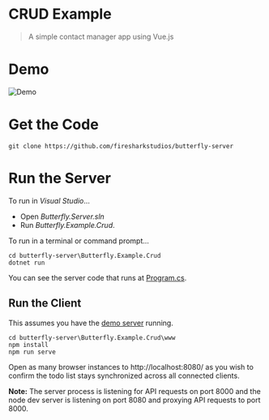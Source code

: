 # CRUD Example

> A simple contact manager app using Vue.js

# Demo

![Demo](https://raw.githubusercontent.com/firesharkstudios/butterfly-server/master/img/contact-demo.gif) 

# Get the Code

```
git clone https://github.com/firesharkstudios/butterfly-server
```

# Run the Server

To run in *Visual Studio*...
- Open *Butterfly.Server.sln*
- Run *Butterfly.Example.Crud*.

To run in a terminal or command prompt...
```
cd butterfly-server\Butterfly.Example.Crud
dotnet run
```

You can see the server code that runs at [Program.cs](https://github.com/firesharkstudios/butterfly-server/blob/master/Butterfly.Example.Crud/Program.cs).

## Run the Client

This assumes you have the [demo server](#run-the-server) running.

```
cd butterfly-server\Butterfly.Example.Crud\www
npm install
npm run serve
```

Open as many browser instances to http://localhost:8080/ as you wish to confirm the todo list stays synchronized across all connected clients.

**Note:** The server process is listening for API requests on port 8000 and the node dev server is listening on port 8080 and proxying API requests to port 8000.
